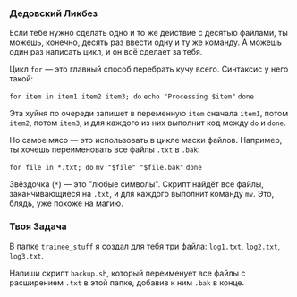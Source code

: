 ### Дедовский Ликбез

Если тебе нужно сделать одно и то же действие с десятью файлами, ты можешь, конечно, десять раз ввести одну и ту же команду. А можешь один раз написать цикл, и он всё сделает за тебя.

Цикл `for` — это главный способ перебрать кучу всего. Синтаксис у него такой:

`for item in item1 item2 item3; do`
  `echo "Processing $item"`
`done`

Эта хуйня по очереди запишет в переменную `item` сначала `item1`, потом `item2`, потом `item3`, и для каждого из них выполнит код между `do` и `done`.

Но самое мясо — это использовать в цикле маски файлов. Например, ты хочешь переименовать все файлы `.txt` в `.bak`:

`for file in *.txt; do`
  `mv "$file" "$file.bak"`
`done`

Звёздочка (`*`) — это "любые символы". Скрипт найдёт все файлы, заканчивающиеся на `.txt`, и для каждого выполнит команду `mv`. Это, блядь, уже похоже на магию.

### Твоя Задача

В папке `trainee_stuff` я создал для тебя три файла: `log1.txt`, `log2.txt`, `log3.txt`.

Напиши скрипт `backup.sh`, который переименует все файлы с расширением `.txt` в этой папке, добавив к ним `.bak` в конце.
